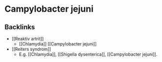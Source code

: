 # Campylobacter jejuni
## Backlinks
* [[Reaktiv artrit]]
	* [[Chlamydia]]
[[Campylobacter jejuni]]
* [[Reiters syndrom]]
	* E.g. [[Chlamydia]], [[Shigella dysenterica]], [[Campylobacter jejuni]].

<!-- #anki/tag/med/Infectious #anki/deck/Medicine -->

<!-- {BearID:7CF64E99-F95A-416A-B079-4B0DA2A3C756-906-000018117B1CDBDE} -->

